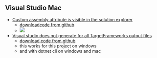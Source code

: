 ## Visual Studio Mac

* [Custom assembly attribute is visible in the solution explorer](https://developercommunity.visualstudio.com/content/problem/484233/custom-assembly-attribute-is-visible-in-the-soluti.html)
  * [downloadcode from github](https://minhaskamal.github.io/DownGit/#/home?url=https:%2F%2Fgithub.com%2FEifelMono%2FReportedBugs%2Ftree%2Fmaster%2FVisualStudioMac%2Fproject1)
  * ![](https://github.com/EifelMono/ReportedBugs/blob/master/VisualStudioMac/Custom%20assembly%20attribute%20is%20visible%20in%20the%20solution%20explorer.png?raw=true)
* [Visual studio does not generate for all TargetFrameworks output files](https://developercommunity.visualstudio.com/content/problem/484234/visual-studio-does-not-generate-for-all-targetfram.html)
  * [download code from github](https://minhaskamal.github.io/DownGit/#/home?url=https:%2F%2Fgithub.com%2FEifelMono%2FReportedBugs%2Ftree%2Fmaster%2FVisualStudioMac%2Fproject1)
  * this works for this project on windows
  * and with dotnet cli on windows and mac
